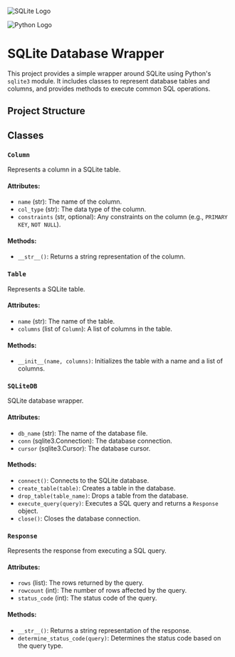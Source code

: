 ![SQLite Logo](https://www.sqlite.org/images/sqlite370_banner.gif)

![Python Logo](https://www.python.org/static/img/python-logo.png)


# SQLite Database Wrapper

This project provides a simple wrapper around SQLite using Python's `sqlite3` module. It includes classes to represent database tables and columns, and provides methods to execute common SQL operations.

## Project Structure

## Classes

### `Column`

Represents a column in a SQLite table.

#### Attributes:
- `name` (str): The name of the column.
- `col_type` (str): The data type of the column.
- `constraints` (str, optional): Any constraints on the column (e.g., `PRIMARY KEY`, `NOT NULL`).

#### Methods:
- `__str__()`: Returns a string representation of the column.

### `Table`

Represents a SQLite table.

#### Attributes:
- `name` (str): The name of the table.
- `columns` (list of `Column`): A list of columns in the table.

#### Methods:
- `__init__(name, columns)`: Initializes the table with a name and a list of columns.

### `SQLiteDB`

SQLite database wrapper.

#### Attributes:
- `db_name` (str): The name of the database file.
- `conn` (sqlite3.Connection): The database connection.
- `cursor` (sqlite3.Cursor): The database cursor.

#### Methods:
- `connect()`: Connects to the SQLite database.
- `create_table(table)`: Creates a table in the database.
- `drop_table(table_name)`: Drops a table from the database.
- `execute_query(query)`: Executes a SQL query and returns a `Response` object.
- `close()`: Closes the database connection.

### `Response`

Represents the response from executing a SQL query.

#### Attributes:
- `rows` (list): The rows returned by the query.
- `rowcount` (int): The number of rows affected by the query.
- `status_code` (int): The status code of the query.

#### Methods:
- `__str__()`: Returns a string representation of the response.
- `determine_status_code(query)`: Determines the status code based on the query type.
